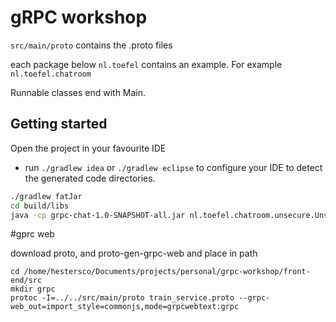 # gRPC workshop

 `src/main/proto` contains the .proto files 
 
 each package below `nl.toefel` contains an example. For example `nl.toefel.chatroom`
 
 Runnable classes end with Main.
 
 

## Getting started

Open the project in your favourite IDE 

 * run `./gradlew idea` or `./gradlew eclipse` to configure your IDE to detect the generated code directories.
     
```bash
./gradlew fatJar
cd build/libs
java -cp grpc-chat-1.0-SNAPSHOT-all.jar nl.toefel.chatroom.unsecure.UnsecureChatroomClientMain <your trainId>
```

#gprc web

download 
 proto, and proto-gen-grpc-web and place in path

```
cd /home/hestersco/Documents/projects/personal/grpc-workshop/front-end/src
mkdir grpc
protoc -I=../../src/main/proto train_service.proto --grpc-web_out=import_style=commonjs,mode=grpcwebtext:grpc
```